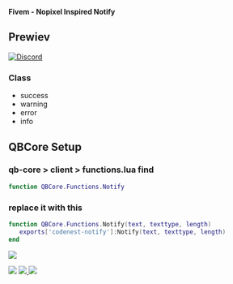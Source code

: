<b>Fivem - Nopixel Inspired Notify</b>

## Prewiev

[![Discord](https://media.discordapp.net/attachments/1138515615745851434/1138520021786705951/image.png?width=539&height=107)](https://discord.gg/NC3NxVWKxk)

### Class
+ success
+ warning
+ error
+ info

## QBCore Setup
### qb-core > client > functions.lua find

 ```lua
function QBCore.Functions.Notify
```
### replace it with this

 ```lua
function QBCore.Functions.Notify(text, texttype, length)
    exports['codenest-notify']:Notify(text, texttype, length)
end

```
<img  src="https://media.discordapp.net/attachments/1138051863061725245/1144440134884921496/image.png?width=339&height=303">



<br>

<a href="https://discord.gg/NC3NxVWKxk" target="_blank"><img src="https://img.shields.io/badge/codenest-5865F2?style=for-the-badge&logo=discord&logoColor=white"/></a>
<a href="https://www.youtube.com/@CodeNestt" target="_blank"><img src="https://img.shields.io/badge/@CodeNestt-FF0000?style=for-the-badge&logo=youtube&logoColor=white"/> </a>
<a href="https://codenest.tebex.io" target="_blank"><img src="https://img.shields.io/badge/codenest.tebex.io-%5DE3E2?style=for-the-badge&logo=telegraph&logoColor=white"/></a>
